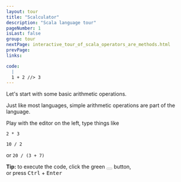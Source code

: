 ```yaml
---
layout: tour
title: "Scalculator"
description: "Scala language tour"
pageNumber: 1
isLast: false
group: tour
nextPage: interactive_tour_of_scala_operators_are_methods.html
prevPage: 
links:

code:
  |
  1 + 2 //> 3  
---
```


Let's start with some basic arithmetic operations.

Just like most languages, simple arithmetic operations are part of the language.

Play with the editor on the left, type things like

`2 * 3`

`10 / 2`

or `20 / (3 + 7)`

<div class="alert alert-info">
    <strong>Tip:</strong> to execute the code, click the green <button value="Run" disabled="disabled" name="run" type="submit" class="btn btn-success">
    <i class="icon-play icon-white"></i>
</button> button, <br>or press <kbd>Ctrl</kbd> + <kbd>Enter</kbd>
</div>